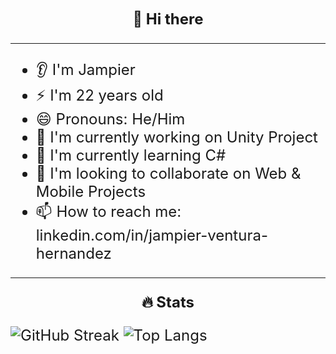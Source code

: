 <p align="center">    
  <font size="5">
    <b>👋 Hi there</b>
</p>
<hr>

- 👂 I'm Jampier
- ⚡ I'm 22 years old
- 😄 Pronouns: He/Him
- 🔭 I'm currently working on Unity Project
- 🌱 I'm currently learning C#
- 👯 I'm looking to collaborate on Web & Mobile Projects
- 📫 How to reach me: linkedin.com/in/jampier-ventura-hernandez
<hr>
<p align="center">
  <b>🔥 Stats</b>
</p>

![GitHub Streak](https://github-readme-streak-stats.herokuapp.com?user=JampiV&theme=synthwave&hide_border=true&border_radius=3.8&date_format=M%20j%5B%2C%20Y%5D&bg_color=00000000)
![Top Langs](https://github-readme-stats.vercel.app/api/top-langs/?username=JampiV&layout=compact&theme=synthwave&hide_border=true&border_radius=3.8&bg_color=00000000)
